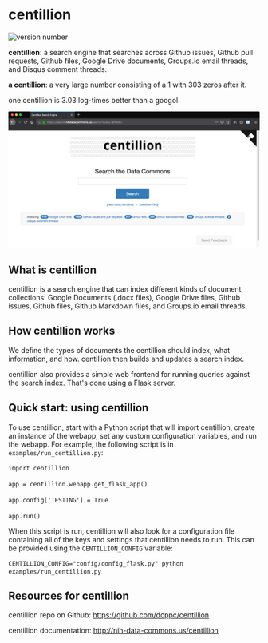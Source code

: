# centillion

![version number](https://img.shields.io/badge/version-1.7.3-blue.svg)

**centillion**: a search engine that searches across Github issues, Github pull requests, Github files, 
Google Drive documents, Groups.io email threads, and Disqus comment threads.

**a centillion**: a very large number consisting of a 1 with 303 zeros after it.

one centillion is 3.03 log-times better than a googol.

![Screen shot: centillion search](docs/images/search.png)


## What is centillion

centillion is a search engine that can index different kinds of document
collections: Google Documents (.docx files), Google Drive files, Github issues,
Github files, Github Markdown files, and Groups.io email threads.


## How centillion works

We define the types of documents the centillion should index,
what information, and how. centillion then builds and
updates a search index.

centillion also provides a simple web frontend for running
queries against the search index. That's done using a Flask server.


## Quick start: using centillion

To use centillion, start with a Python script that will import
centillion, create an instance of the webapp, set any custom
configuration variables, and run the webapp. For example,
the following script is in `examples/run_centillion.py`:

```
import centillion

app = centillion.webapp.get_flask_app()

app.config['TESTING'] = True

app.run()
```

When this script is run, centillion will also look for a configuration
file containing all of the keys and settings that centillion needs to run.
This can be provided using the `CENTILLION_CONFIG` variable:

```
CENTILLION_CONFIG="config/config_flask.py" python examples/run_centillion.py
```


## Resources for centillion

centillion repo on Github: <https://github.com/dcppc/centillion>

centillion documentation: <http://nih-data-commons.us/centillion>

